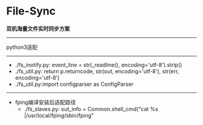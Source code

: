 # File-Sync
__双机海量文件实时同步方案__


***
python3适配
***

* ./fs_inotify.py:            event_line = str(_readline(), encoding='utf-8').strip()
* ./fs_util.py:        return p.returncode, str(out, encoding='utf-8'), str(err, encoding='utf-8')
* ./fs_util.py:import configparser as ConfigParser

***
* fping编译安装后适配路径
  * ./fs_slaves.py:        out_info = Common.shell_cmd("cat %s |/usr/local/fping/sbin/fping"


